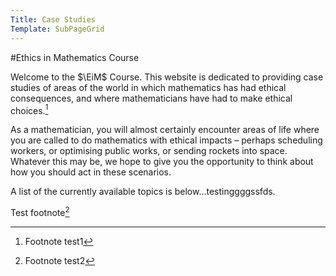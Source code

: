 ```yaml
---
Title: Case Studies
Template: SubPageGrid
---
```

#Ethics in Mathematics Course
$\newcommand{\EiM}{\mathbb{E}\text{i}\mathbb{M}}$

Welcome to the $\EiM$ Course. This website is dedicated to providing case studies of areas of the world in which mathematics has had ethical consequences, and where mathematicians have had to make ethical choices.[^1]

As a mathematician, you will almost certainly encounter areas of life where you are called to do mathematics with ethical impacts – perhaps scheduling workers, or optimising public works, or sending rockets into space. Whatever this may be, we hope to give you the opportunity to think about how you should act in these scenarios.

A list of the currently available topics is below...testinggggssfds.

Test footnote[^2]

[^1]: Footnote test1
[^2]: Footnote test2
